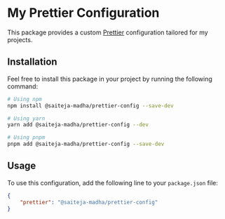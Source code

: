 # My Prettier Configuration

This package provides a custom [Prettier](https://prettier.io/) configuration tailored for my projects.

## Installation

Feel free to install this package in your project by running the following command:

```bash
# Using npm
npm install @saiteja-madha/prettier-config --save-dev

# Using yarn
yarn add @saiteja-madha/prettier-config --dev

# Using pnpm
pnpm add @saiteja-madha/prettier-config --save-dev
```

## Usage

To use this configuration, add the following line to your `package.json` file:

```json
{
    "prettier": "@saiteja-madha/prettier-config"
}
```
